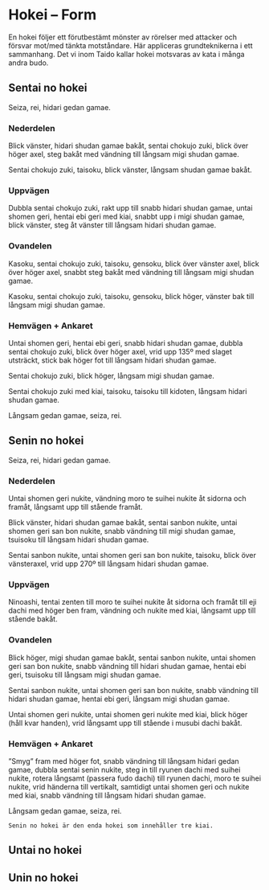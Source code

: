 # Hokei – Form

En hokei följer ett förutbestämt mönster av rörelser med attacker och försvar mot/med tänkta motståndare. Här appliceras grundteknikerna 
i ett sammanhang. Det vi inom Taido kallar hokei motsvaras av kata i många andra budo.

## Sentai no hokei
Seiza, rei, hidari gedan gamae.

### Nederdelen
Blick vänster, hidari shudan gamae bakåt, sentai chokujo zuki, blick över höger axel, steg bakåt med vändning till långsam migi shudan 
gamae.

Sentai chokujo zuki, taisoku, blick vänster, långsam shudan gamae bakåt.

### Uppvägen
Dubbla sentai chokujo zuki, rakt upp till snabb hidari shudan gamae, untai shomen geri, hentai ebi geri med kiai, snabbt upp i migi 
shudan gamae, blick vänster, steg åt vänster till långsam hidari shudan gamae.

### Ovandelen
Kasoku, sentai chokujo zuki, taisoku, gensoku, blick över vänster axel, blick över höger axel, snabbt steg bakåt med vändning till långsam
migi shudan gamae.

Kasoku, sentai chokujo zuki, taisoku, gensoku, blick höger, vänster bak till långsam migi shudan gamae.

### Hemvägen + Ankaret
Untai shomen geri, hentai ebi geri, snabb hidari shudan gamae, dubbla sentai chokujo zuki, blick över höger axel, vrid upp 135º med slaget 
utsträckt, stick bak höger fot till långsam hidari shudan gamae.

Sentai chokujo zuki, blick höger, långsam migi shudan gamae.

Sentai chokujo zuki med kiai, taisoku, taisoku till kidoten, långsam hidari shudan gamae.

Långsam gedan gamae, seiza, rei.


## Senin no hokei
Seiza, rei, hidari gedan gamae.

### Nederdelen
Untai shomen geri nukite, vändning moro te suihei nukite åt sidorna och framåt, långsamt upp till stående framåt.

Blick vänster, hidari shudan gamae bakåt, sentai sanbon nukite, untai shomen geri san bon nukite, snabb vändning till migi shudan gamae, 
tsuisoku till långsam hidari shudan gamae.

Sentai sanbon nukite, untai shomen geri san bon nukite, taisoku, blick över vänsteraxel, vrid upp 270º till långsam hidari shudan gamae.

### Uppvägen
Ninoashi, tentai zenten till moro te suihei nukite åt sidorna och framåt till eji dachi med höger ben fram, vändning och nukite med 
kiai, långsamt upp till stående bakåt.

### Ovandelen
Blick höger, migi shudan gamae bakåt, sentai sanbon nukite, untai shomen geri san bon nukite, snabb vändning till hidari shudan gamae, 
hentai ebi geri, tsuisoku till långsam migi shudan gamae.

Sentai sanbon nukite, untai shomen geri san bon nukite, snabb vändning till hidari shudan gamae, hentai ebi geri, långsam migi shudan 
gamae.

Untai shomen geri nukite, untai shomen geri nukite med kiai, blick höger (håll kvar handen), vrid långsamt upp till stående i musubi 
dachi bakåt.

### Hemvägen + Ankaret
”Smyg” fram med höger fot, snabb vändning till långsam hidari gedan gamae, dubbla sentai senin nukite, steg in till ryunen dachi med 
suihei nukite, rotera långsamt (passera fudo dachi) till ryunen dachi, moro te suihei nukite, vrid händerna till vertikalt, samtidigt 
untai shomen geri och nukite med kiai, snabb vändning till långsam hidari shudan gamae.

Långsam gedan gamae, seiza, rei.

```
Senin no hokei är den enda hokei som innehåller tre kiai.
```

## Untai no hokei

## Unin no hokei

